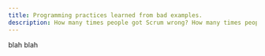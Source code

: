 ```yaml
---
title: Programming practices learned from bad examples.
description: How many times people got Scrum wrong? How many times people will misinterpret agile?
---
```


blah blah